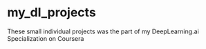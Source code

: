 # my_dl_projects
These small individual projects was the part of my DeepLearning.ai Specialization on Coursera
